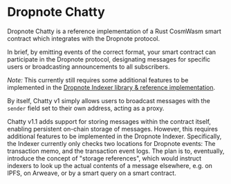 # Dropnote Chatty
Dropnote Chatty is a reference implementation of a Rust CosmWasm smart contract which integrates with the Dropnote protocol.

In brief, by emitting events of the correct format, your smart contract can participate in the Dropnote protocol, designating messages for specific users or broadcasting announcements to all subscribers.

*Note:* This currently still requires some additional features to be implemented in the [Dropnote Indexer library & reference implementation](https://github.com/kiruse/dropnote-indexer).

By itself, Chatty v1 simply allows users to broadcast messages with the `sender` field set to their own address, acting as a proxy.

Chatty v1.1 adds support for storing messages within the contract itself, enabling persistent on-chain storage of messages. However, this requires additional features to be implemented in the Dropnote Indexer. Specifically, the Indexer currently only checks two locations for Dropnote events: The transaction memo, and the transaction event logs. The plan is to, eventually, introduce the concept of "storage references", which would instruct indexers to look up the actual contents of a message elsewhere, e.g. on IPFS, on Arweave, or by a smart query on a smart contract.
